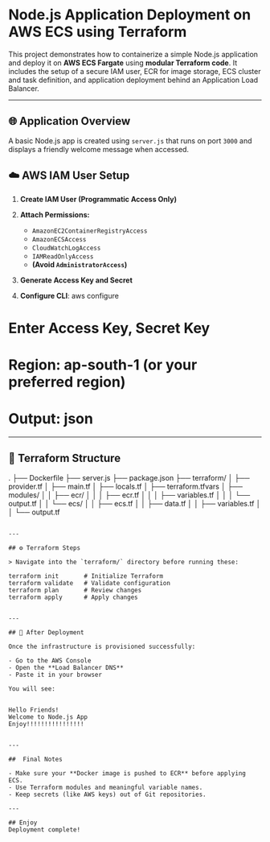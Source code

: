
#  Node.js Application Deployment on AWS ECS using Terraform

This project demonstrates how to containerize a simple Node.js application and deploy it on **AWS ECS Fargate** using **modular Terraform code**. It includes the setup of a secure IAM user, ECR for image storage, ECS cluster and task definition, and application deployment behind an Application Load Balancer.

---

## 🌐 Application Overview

A basic Node.js app is created using `server.js` that runs on port `3000` and displays a friendly welcome message when accessed.


## ☁️ AWS IAM User Setup

1. **Create IAM User (Programmatic Access Only)**
2. **Attach Permissions:**
   - `AmazonEC2ContainerRegistryAccess`
   - `AmazonECSAccess`
   - `CloudWatchLogAccess`
   - `IAMReadOnlyAccess`
   - **(Avoid `AdministratorAccess`)**

3. **Generate Access Key and Secret**

4. **Configure CLI**:
aws configure
# Enter Access Key, Secret Key
# Region: ap-south-1 (or your preferred region)
# Output: json
---

## 📁 Terraform Structure
.
├── Dockerfile
├── server.js
├── package.json
├── terraform/
│   ├── provider.tf
│   ├── main.tf
│   ├── locals.tf
│   ├── terraform.tfvars
│   ├── modules/
│   │   ├── ecr/
│   │   │   ├── ecr.tf
│   │   │   ├── variables.tf
│   │   │   └── output.tf
│   │   └── ecs/
│   │       ├── ecs.tf
│   │       ├── data.tf
│   │       ├── variables.tf
│   │       └── output.tf
```

---

## ⚙️ Terraform Steps

> Navigate into the `terraform/` directory before running these:

terraform init       # Initialize Terraform
terraform validate   # Validate configuration
terraform plan       # Review changes
terraform apply      # Apply changes


---

## 📌 After Deployment

Once the infrastructure is provisioned successfully:

- Go to the AWS Console
- Open the **Load Balancer DNS**
- Paste it in your browser

You will see:


Hello Friends!
Welcome to Node.js App
Enjoy!!!!!!!!!!!!!!!!


---

##  Final Notes

- Make sure your **Docker image is pushed to ECR** before applying ECS.
- Use Terraform modules and meaningful variable names.
- Keep secrets (like AWS keys) out of Git repositories.

---

## Enjoy
Deployment complete! 
